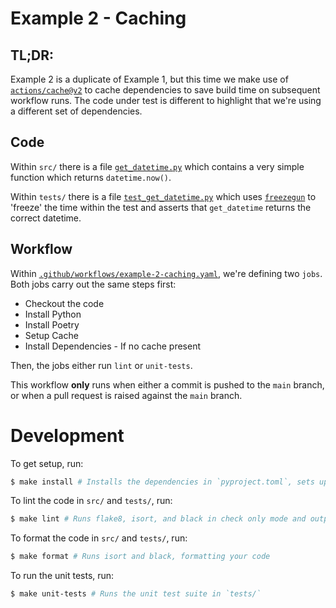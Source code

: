 # Example 2 - Caching

## TL;DR:

Example 2 is a duplicate of Example 1, but this time we make use of [`actions/cache@v2`](https://github.com/actions/cache) to cache dependencies to save build time on subsequent workflow runs. The code under test is different to highlight that we're using a different set of dependencies.

## Code

Within `src/` there is a file [`get_datetime.py`](./src/get_datetime.py) which contains a very simple function which returns `datetime.now()`.

Within `tests/` there is a file [`test_get_datetime.py`](./tests/test_get_datetime.py) which uses [`freezegun`](https://github.com/spulec/freezegun) to 'freeze' the time within the test and asserts that `get_datetime` returns the correct datetime.

## Workflow

Within [`.github/workflows/example-2-caching.yaml`](../.github/workflows/example-2-caching.yaml), we're defining two `jobs`. Both jobs carry out the same steps first:

* Checkout the code
* Install Python
* Install Poetry
* Setup Cache
* Install Dependencies - If no cache present

Then, the jobs either run `lint` or `unit-tests`.

This workflow **only** runs when either a commit is pushed to the `main` branch, or when a pull request is raised against the `main` branch.

# Development

To get setup, run:

```bash
$ make install # Installs the dependencies in `pyproject.toml`, sets up a Poetry Virtual Environment, and echoes its location for use in IDEs
```

To lint the code in `src/` and `tests/`, run:

```bash
$ make lint # Runs flake8, isort, and black in check only mode and outputs any linting issues
```

To format the code in `src/` and `tests/`, run:

```bash
$ make format # Runs isort and black, formatting your code
```

To run the unit tests, run:

```bash
$ make unit-tests # Runs the unit test suite in `tests/`
```
